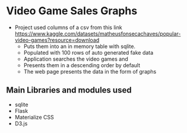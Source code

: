# Video Game Sales Graphs
* Project used columns of a csv from this link https://www.kaggle.com/datasets/matheusfonsecachaves/popular-video-games?resource=download
  * Puts them into an in memory table with sqlite.
  * Populated with 100 rows of auto generated fake data
  * Application searches the video games and
  * Presents them in a descending order by default
  * The web page presents the data in the form of graphs

## Main Libraries and modules used
* sqlite
* Flask
* Materialize CSS
* D3.js